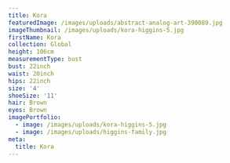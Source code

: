 ```yaml
---
title: Kora
featuredImage: /images/uploads/abstract-analog-art-390089.jpg
imageThumbnail: /images/uploads/kora-higgins-5.jpg
firstName: Kora
collection: Global
height: 106cm
measurementType: bust
bust: 22inch
waist: 20inch
hips: 22inch
size: '4'
shoeSize: '11'
hair: Brown
eyes: Brown
imagePortfolio:
  - image: /images/uploads/kora-higgins-5.jpg
  - image: /images/uploads/higgins-family.jpg
meta:
  title: Kora
---
```


